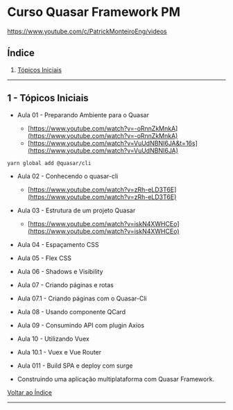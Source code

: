 # Curso Quasar Framework PM

https://www.youtube.com/c/PatrickMonteiroEng/videos

## <a name="indice">Índice</a>

1. [Tópicos Iniciais](#parte1)
---

## <a name="parte1">1 - Tópicos Iniciais </a>

- Aula 01 - Preparando Ambiente para o Quasar
  
    - [https://www.youtube.com/watch?v=-oRnnZkMnkA](https://www.youtube.com/watch?v=-oRnnZkMnkA)
    - [https://www.youtube.com/watch?v=VuUdNBNI6JA&t=16s](https://www.youtube.com/watch?v=VuUdNBNI6JA)
```
yarn global add @quasar/cli

```

- Aula 02 - Conhecendo o quasar-cli
  
    - [https://www.youtube.com/watch?v=zRh-eLD3T6E](https://www.youtube.com/watch?v=zRh-eLD3T6E)

- Aula 03 - Estrutura de um projeto Quasar
  
    - [https://www.youtube.com/watch?v=iskN4XWHCEo](https://www.youtube.com/watch?v=iskN4XWHCEo)

- Aula 04 - Espaçamento CSS
- Aula 05 - Flex CSS
- Aula 06 - Shadows e Visibility
- Aula 07 - Criando páginas e rotas
- Aula 07.1 - Criando páginas com o Quasar-Cli
- Aula 08 - Usando componente QCard
- Aula 09 - Consumindo API com plugin Axios
- Aula 10 - Utilizando Vuex
- Aula 10.1 - Vuex e Vue Router
- Aula 011 - Build SPA e deploy com surge
- Construindo uma aplicação multiplataforma com Quasar Framework.

[Voltar ao Índice](#indice)

---

